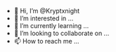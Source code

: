 - 👋 Hi, I’m @Kryptxnight
- 👀 I’m interested in ...
- 🌱 I’m currently learning ...
- 💞️ I’m looking to collaborate on ...
- 📫 How to reach me ...

<!---
Kryptxnight/Kryptxnight is a ✨ special ✨ repository because its `README.md` (this file) appears on your GitHub profile.
You can click the Preview link to take a look at your changes.
--->
